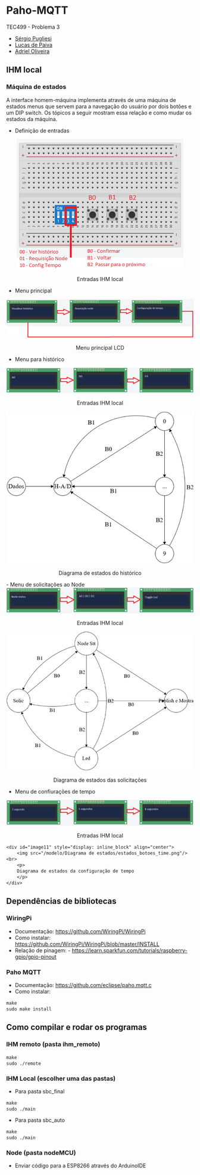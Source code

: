 # Paho-MQTT
TEC499 - Problema 3

- [Sérgio Pugliesi](github.com/ShinJaca)
- [Lucas de Paiva](github.com/lpaivao)
- [Adriel Oliveira](github.com/Pegasus77-Adriel)

## IHM local

### Máquina de estados
A interface homem-máquina implementa através de uma máquina de estados menus que servem para a navegação do usuário por dois botões e um DIP switch. Os tópicos a seguir mostram essa relação e como mudar os estados da máquina.

- Definição de entradas
<div id="image11" style="display: inline_block" align="center">
		<img src="/modelo/Diagrama de estados/funcionalidades.png"/><br>
		<p>
		Entradas IHM local
		</p>
	</div>
 
 - Menu principal
 <div id="image11" style="display: inline_block" align="center">
		<img src="/modelo/Diagrama de estados/menus.png"/><br>
		<p>
		Menu principal LCD
		</p>
	</div> 
 
 - Menu para histórico
 
 <div id="image11" style="display: inline_block" align="center">
		<img src="/modelo/Diagrama de estados/menu historico.png"/><br>
		<p>
		Entradas IHM local
		</p>
	</div>
 
   <div id="image11" style="display: inline_block" align="center">
		<img src="/modelo/Diagrama de estados/estados_botoes_historico.png"/><br>
		<p>
		Diagrama de estados do histórico
		</p>
	</div>
  - Menu de solicitações ao Node
 <div id="image11" style="display: inline_block" align="center">
		<img src="/modelo/Diagrama de estados/menu solicitacoes.png"/><br>
		<p>
		Entradas IHM local
		</p>
	</div>
 
  <div id="image11" style="display: inline_block" align="center">
		<img src="/modelo/Diagrama de estados/estados_botoes_solicitacao.png"/><br>
		<p>
		Diagrama de estados das solicitações
		</p>
	</div>
 
 
  - Menu de confiurações de tempo
 <div id="image11" style="display: inline_block" align="center">
		<img src="/modelo/Diagrama de estados/menu tempo.png"/><br>
		<p>
		Entradas IHM local
		</p>
	</div>
 
    <div id="image11" style="display: inline_block" align="center">
		<img src="/modelo/Diagrama de estados/estados_botoes_time.png"/><br>
		<p>
		Diagrama de estados da configuração de tempo
		</p>
	</div>
## Dependências de bibliotecas

### WiringPi
- Documentação: https://github.com/WiringPi/WiringPi
- Como instalar: https://github.com/WiringPi/WiringPi/blob/master/INSTALL
- Relação de pinagem: - https://learn.sparkfun.com/tutorials/raspberry-gpio/gpio-pinout
### Paho MQTT
- Documentação: https://github.com/eclipse/paho.mqtt.c
- Como instalar:
 ````console
make
sudo make install
````

## Como compilar e rodar os programas


### IHM remoto (pasta ihm_remoto)
 ````console
make
sudo ./remote
````
### IHM Local (escolher uma das pastas)

- Para pasta sbc_final
 ````console
make
sudo ./main
````
- Para pasta sbc_auto
 ````console
make
sudo ./main
````
### Node (pasta nodeMCU)
- Enviar código para a ESP8266 através do ArduinoIDE
